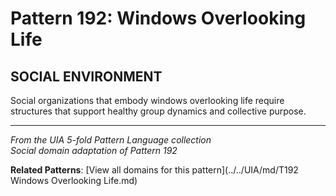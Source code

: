 # Pattern 192: Windows Overlooking Life

## SOCIAL ENVIRONMENT

Social organizations that embody windows overlooking life require structures that support healthy group dynamics and collective purpose.

---

*From the UIA 5-fold Pattern Language collection*  
*Social domain adaptation of Pattern 192*

**Related Patterns**: [View all domains for this pattern](../../UIA/md/T192 Windows Overlooking Life.md)